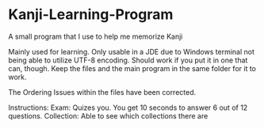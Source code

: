 # Kanji-Learning-Program
A small program that I use to help me memorize Kanji

Mainly used for learning. Only usable in a JDE due to Windows terminal not being able to utilize UTF-8 encoding. Should work if you put it in one that can, though.
Keep the files and the main program in the same folder for it to work.

The Ordering Issues within the files have been corrected.

Instructions:
Exam: Quizes you. You get 10 seconds to answer 6 out of 12 questions.
Collection: Able to see which collections there are
